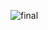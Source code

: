 ![final](https://github.com/Nirob-0812/Object_Detection_Yolo/assets/75689692/d8740b73-59b7-42e6-9f2f-acb3dc0f4cad)
